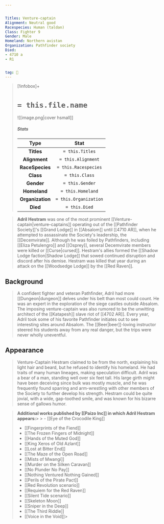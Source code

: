 ```yaml
---


Titles: Venture-captain
Alignment: Neutral good
Racespecies: Human (taldan)
Class: Fighter 9
Gender: Male
Homeland: Northern avistan
Organization: Pathfinder society
Died:
- 4710 a
- R1


tag: 👤️
---
```


> [!infobox]+
> #  `= this.file.name`
> ![[image.png|cover hsmall]]
> ##### Stats
> Type | Stat |
> :---: |:---:|
> **Titles** | `= this.Titles` |
> **Alignment** | `= this.Alignment` |
> **RaceSpecies** | `= this.Racespecies` |
> **Class** | `= this.Class` |
> **Gender** | `= this.Gender` |
> **Homeland** | `= this.Homeland` |
> **Organization** | `= this.Organization` |
> **Died** | `= this.Died` |



> **Adril Hestram** was one of the most prominent [[Venture-captain|venture-captains]] operating out of the [[Pathfinder Society]]'s [[Grand Lodge]] in [[Absalom]] until [[4710 AR]], when he attempted to assassinate the Society's leadership, the [[Decemvirate]]. Although he was foiled by Pathfinders, including [[Eliza Petulengro]] and [[Osprey]], several Decemvirate members were killed or [[Curse|cursed]]. Hestram's allies formed the [[Shadow Lodge faction|Shadow Lodge]] that sowed continued disruption and discord after his demise. Hestram was killed that year during an attack on the [[Woodsedge Lodge]] by the [[Red Raven]].


## Background

> A confident fighter and veteran Pathfinder, Adril had more [[Dungeon|dungeon]] delves under his belt than most could count. He was an expert in the exploration of the siege castles outside Absalom. The imposing venture-captain was also rumored to be the unwitting architect of the [[Katapesh]] slave riot of [[4702 AR]].
> Every year, Adril took some of his favorite Pathfinder initiates out to see interesting sites around Absalom. The [[Beer|beer]]-loving instructor steered his students away from any real danger, but the trips were never wholly uneventful.


## Appearance

> Venture-Captain Hestram claimed to be from the north, explaining his light hair and beard, but he refused to identify his homeland. He had traits of many human lineages, making speculation difficult. Adril was a bear of a man, standing well over six feet tall. His large girth might have been deceiving since bulk was mostly muscle, and he was frequently found sparring and arm-wrestling with other members of the Society to further develop his strength. Hestram could be quite jovial, with a wide, gap-toothed smile, and was known for his bizarre sense of gallows humor.



> **Additional works published by [[Paizo Inc]] in which Adril Hestram appears:**> > - [[Eye of the Crocodile King]]
> - [[Fingerprints of the Fiend]]
> - [[The Frozen Fingers of Midnight]]
> - [[Hands of the Muted God]]
> - [[King Xeros of Old Azlant]]
> - [[Lost at Bitter End]]
> - [[The Maze of the Open Road]]
> - [[Mists of Mwangi]]
> - [[Murder on the Silken Caravan]]
> - [[No Plunder No Pay]]
> - [[Nothing Ventured Nothing Gained]]
> - [[Perils of the Pirate Pact]]
> - [[Red Revolution scenario]]
> - [[Requiem for the Red Raven]]
> - [[Silent Tide scenario]]
> - [[Skeleton Moon]]
> - [[Sniper in the Deep]]
> - [[The Third Riddle]]
> - [[Voice in the Void]]> 




